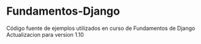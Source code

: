 # Fundamentos-Django
Código fuente de ejemplos utilizados en curso de Fundamentos de Django
Actualizacion para version 1.10
